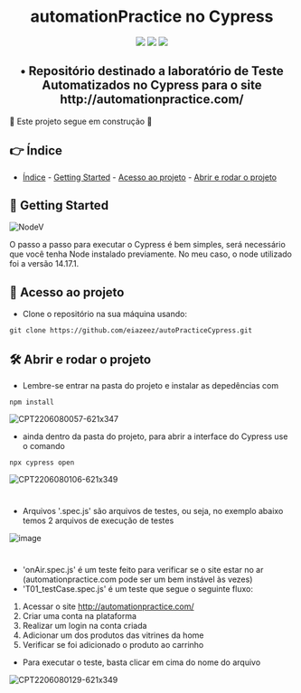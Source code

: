 <h1 align="center"> automationPractice no Cypress </h1>

<p align="center">
<img src="https://img.shields.io/badge/LICENSE-MIT-green"/> 
<img src="https://img.shields.io/badge/CYPRESS-9.7.0-brightgreen"/>
<img src="https://img.shields.io/badge/STATUS-WORKING-yellow"/>
</p>

<h2 align="center"> • Repositório destinado a laboratório de Teste Automatizados no Cypress para o site http://automationpractice.com/ </h2>

:construction: Este projeto segue em construção :construction:

## 👉 Índice 

* [Índice](#-índice) - [Getting Started](#-getting-started) - [Acesso ao projeto](#-acesso-ao-projeto) - [Abrir e rodar o projeto](#️-abrir-e-rodar-o-projeto)


## 🏁 Getting Started

![NodeV](https://img.shields.io/badge/NODE-14.17.1-blue)

O passo a passo para executar o Cypress é bem simples, será necessário que você tenha Node instalado previamente. No meu caso, o node utilizado foi a versão 14.17.1.

## 📁 Acesso ao projeto

* Clone o repositório na sua máquina usando:
```
git clone https://github.com/eiazeez/autoPracticeCypress.git 
```

## 🛠️ Abrir e rodar o projeto

* Lembre-se entrar na pasta do projeto e instalar as depedências com
```
npm install
```
![CPT2206080057-621x347](https://user-images.githubusercontent.com/92765887/172528698-9dbcfb13-1319-448d-9b3a-b60bb2878b8f.gif)


* ainda dentro da pasta do projeto, para abrir a interface do Cypress use o comando
```
npx cypress open
```
![CPT2206080106-621x349](https://user-images.githubusercontent.com/92765887/172529378-ecf15eec-8443-4a7f-8a84-c3db8304196b.gif)

#
* Arquivos '.spec.js' são arquivos de testes, ou seja, no exemplo abaixo temos 2 arquivos de execução de testes


![image](https://user-images.githubusercontent.com/92765887/172530236-85491f8c-1057-43d3-b769-8e3ca51dd946.png)

#

- 'onAir.spec.js' é um teste feito para verificar se o site estar no ar (automationpractice.com pode ser um bem instável às vezes)
- 'T01_testCase.spec.js' é um teste que segue o seguinte fluxo:

1. Acessar o site http://automationpractice.com/
2. Criar uma conta na plataforma
3. Realizar um login na conta criada
4. Adicionar um dos produtos das vitrines da home
5. Verificar se foi adicionado o produto ao carrinho  

- Para executar o teste, basta clicar em cima do nome do arquivo

![CPT2206080129-621x349](https://user-images.githubusercontent.com/92765887/172531877-b80bf33a-1769-4df3-9565-be0a795f8f3e.gif)





